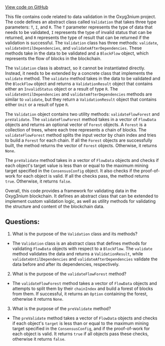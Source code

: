 [View code on GitHub](https://github.com/oxyg3nium/oxyg3nium/flow/src/main/scala/org/oxyg3nium/flow/validation/Validation.scala)

This file contains code related to data validation in the Oxyg3nium project. The code defines an abstract class called `Validation` that takes three type parameters: `T`, `I`, and `R`. The `T` parameter represents the type of data that needs to be validated, `I` represents the type of invalid status that can be returned, and `R` represents the type of result that can be returned if the validation is successful. The `Validation` class has three methods: `validate`, `validateUntilDependencies`, and `validateAfterDependencies`. These methods take in the data to be validated and a `BlockFlow` object, which represents the flow of blocks in the blockchain.

The `Validation` class is abstract, so it cannot be instantiated directly. Instead, it needs to be extended by a concrete class that implements the `validate` method. The `validate` method takes in the data to be validated and the `BlockFlow` object and returns a `ValidationResult` object that contains either an `InvalidStatus` object or a result of type `R`. The `validateUntilDependencies` and `validateAfterDependencies` methods are similar to `validate`, but they return a `ValidationResult` object that contains either `Unit` or a result of type `R`.

The `Validation` object contains two utility methods: `validateFlowForest` and `preValidate`. The `validateFlowForest` method takes in a vector of `FlowData` objects and returns an optional vector of `Forest` objects. A `Forest` is a collection of trees, where each tree represents a chain of blocks. The `validateFlowForest` method splits the input vector by chain index and tries to build a `Forest` for each chain. If all the `Forest` objects are successfully built, the method returns the vector of `Forest` objects. Otherwise, it returns `None`.

The `preValidate` method takes in a vector of `FlowData` objects and checks if each object's target value is less than or equal to the maximum mining target specified in the `ConsensusConfig` object. It also checks if the proof-of-work for each object is valid. If all the checks pass, the method returns `true`. Otherwise, it returns `false`.

Overall, this code provides a framework for validating data in the Oxyg3nium blockchain. It defines an abstract class that can be extended to implement custom validation logic, as well as utility methods for validating the structure and content of the blockchain data.
## Questions: 
 1. What is the purpose of the `Validation` class and its methods?
- The `Validation` class is an abstract class that defines methods for validating `FlowData` objects with respect to a `BlockFlow`. The `validate` method validates the data and returns a `ValidationResult`, while `validateUntilDependencies` and `validateAfterDependencies` validate the data before and after its dependencies, respectively.

2. What is the purpose of the `validateFlowForest` method?
- The `validateFlowForest` method takes a vector of `FlowData` objects and attempts to split them by their `chainIndex` and build a forest of blocks from them. If successful, it returns an `Option` containing the forest, otherwise it returns `None`.

3. What is the purpose of the `preValidate` method?
- The `preValidate` method takes a vector of `FlowData` objects and checks if each object's `target` is less than or equal to the maximum mining target specified in the `ConsensusConfig`, and if the proof-of-work for each object is valid. It returns `true` if all objects pass these checks, otherwise it returns `false`.